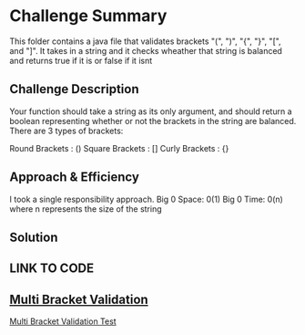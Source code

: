 # Challenge Summary
<!-- Short summary or background information -->
This folder contains a java file that validates brackets "(", ")", "{", "}", "[", and "]". It takes in a string and it checks wheather that string is balanced and returns true if it is or false if it isnt


## Challenge Description
<!-- Description of the challenge -->
Your function should take a string as its only argument, and should return a boolean representing whether or not the brackets in the string are balanced. There are 3 types of brackets:

Round Brackets : ()
Square Brackets : []
Curly Brackets : {}

## Approach & Efficiency
<!-- What approach did you take? Why? What is the Big O space/time for this approach? -->
I took a single responsibility approach.
Big 0 Space: 0(1)
Big 0 Time: 0(n) where n represents the size of the string


## Solution
<!-- Embedded whiteboard image -->

 ## LINK TO CODE
 
[Multi Bracket Validation](https://github.com/wosunkwo/data-structures-and-algorithms/blob/master/code401-challenges/src/main/java/code401/challenges/multibracketvalidation/MultiBracketValidation.java)
-----------------------------------------------------------------------------------------------------
[Multi Bracket Validation Test](https://github.com/wosunkwo/data-structures-and-algorithms/blob/master/code401-challenges/src/test/java/code401/challenges/multibracketvalidation/MultiBracketValidationTest.java)
